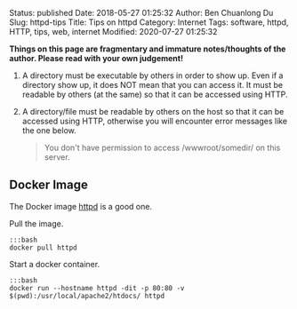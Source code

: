 Status: published
Date: 2018-05-27 01:25:32
Author: Ben Chuanlong Du
Slug: httpd-tips
Title: Tips on httpd
Category: Internet
Tags: software, httpd, HTTP, tips, web, internet
Modified: 2020-07-27 01:25:32

**Things on this page are fragmentary and immature notes/thoughts of the author. Please read with your own judgement!**

1. A directory must be executable by others in order to show up.
    Even if a directory show up,
    it does NOT mean that you can access it.
    It must be readable by others (at the same)
    so that it can be accessed using HTTP.

2. A directory/file must be readable by others on the host
    so that it can be accessed using HTTP,
    otherwise you will encounter error messages like the one below.

    > You don't have permission to access /wwwroot/somedir/ on this server.


## Docker Image 
    
The Docker image [httpd](https://hub.docker.com/_/httpd/)
is a good one.

Pull the image. 

    :::bash
    docker pull httpd

Start a docker container.

    :::bash
    docker run --hostname httpd -dit -p 80:80 -v $(pwd):/usr/local/apache2/htdocs/ httpd
